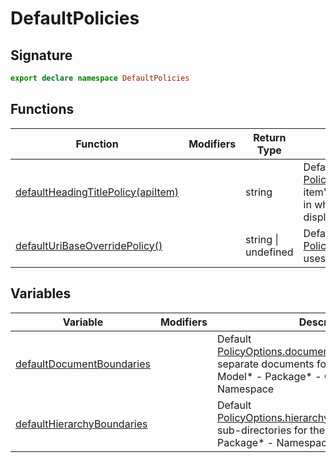 
# DefaultPolicies

## Signature

```typescript
export declare namespace DefaultPolicies 
```

## Functions

|  Function | Modifiers | Return Type | Description |
|  --- | --- | --- | --- |
|  [defaultHeadingTitlePolicy(apiItem)](docs/api-markdown-documenter/defaultpolicies-defaultheadingtitlepolicy-function) |  | string | Default [PolicyOptions.headingTitlePolicy](docs/api-markdown-documenter/policyoptions-headingtitlepolicy-propertysignature)<!-- -->.<!-- -->Uses the item's <code>displayName</code>, except for <code>Model</code> items, in which case the text "API Overview" is displayed. |
|  [defaultUriBaseOverridePolicy()](docs/api-markdown-documenter/defaultpolicies-defaulturibaseoverridepolicy-function) |  | string \| undefined | Default [PolicyOptions.uriBaseOverridePolicy](docs/api-markdown-documenter/policyoptions-uribaseoverridepolicy-propertysignature)<!-- -->.<!-- -->Always uses default URI base. |

## Variables

|  Variable | Modifiers | Description |
|  --- | --- | --- |
|  [defaultDocumentBoundaries](docs/api-markdown-documenter/defaultpolicies-defaultdocumentboundaries-variable) |  | Default [PolicyOptions.documentBoundaries](docs/api-markdown-documenter/policyoptions-documentboundaries-propertysignature)<!-- -->.<!-- -->Generates separate documents for the following types:<!-- -->- Model\* - Package\* - Class - Interface - Namespace |
|  [defaultHierarchyBoundaries](docs/api-markdown-documenter/defaultpolicies-defaulthierarchyboundaries-variable) |  | Default [PolicyOptions.hierarchyBoundaries](docs/api-markdown-documenter/policyoptions-hierarchyboundaries-propertysignature)<!-- -->.<!-- -->Creates sub-directories for the following types:<!-- -->- Package\* - Namespace |

